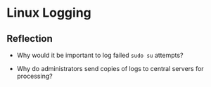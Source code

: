 # Linux Logging

## Reflection

* Why would it be important to log failed `sudo su` attempts?

* Why do administrators send copies of logs to central servers for processing?